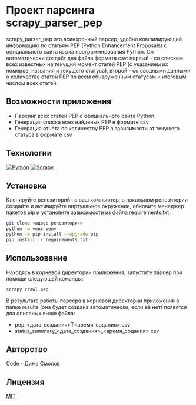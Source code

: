 
# Проект парсинга scrapy_parser_pep

scrapy_parser_pep это асинхронный парсер, удобно компилирующий информацию по статьям PEP (Python Enhancement Proposals) с официального сайта языка программирования Python. Он автоматически создаёт два файла формата csv: первый - со списком всех известных на текущий момент статей PEP (с указанием их номеров, названия и текущего статуса), второй - со сводными данными о количестве статей PEP по всем обнаруженным статусам и итоговым числом всех статей.

## Возможности приложения

- Парсинг всех статей PEP с официального сайта Python
- Генерация списка всех найденых PEP в формате csv
- Генерация отчёта по количеству PEP в зависимости от текущего статуса в формате csv

## Технологии

[![Python][Python-badge]][Python-url]
[![Scrapy][Scrapy-badge]][Scrapy-url]

## Установка

Клонируйте репозиторий на ваш компьютер, в локальном репозитории создайте и активируйте виртуальное окружение, обновите менеджер пакетов pip и установите зависимости из файла requirements.txt.

```bash
git clone <адрес репозитория>
python -m venv venv
python -m pip install --upgrade pip
pip install -r requirements.txt
```

## Использование

Находясь в корневой директории приложения, запустите парсер при помощи следующей команды:

```bash
scrapy crawl pep
```
В результате работы парсера в корневой директории приложения в папке results (она будет создана автоматически, если её нет) появятся два описаных выше файла:
- pep_<дата_создания>T<время_содания>.csv
- status_summary_<дата_создания>_<время_содания>.csv

## Авторство

Code - Дима Смолов

## Лицензия

[MIT](https://choosealicense.com/licenses/mit/)

<!-- MARKDOWN LINKS & BADGES -->

[Python-url]: https://www.python.org/
[Python-badge]: https://img.shields.io/badge/Python-3776AB?style=for-the-badge&logo=python&logoColor=white

[Scrapy-url]: https://scrapy.org/
[Scrapy-badge]: https://img.shields.io/badge/Scrapy-64E27C?style=for-the-badge&logo=scrapy&logoColor=white
